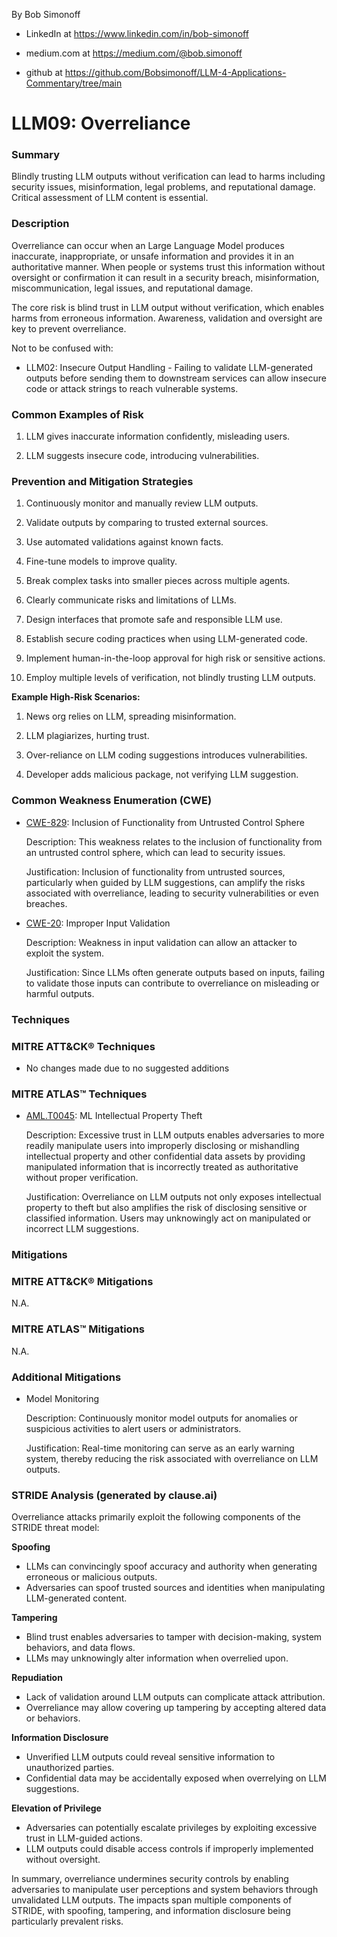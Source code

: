 By Bob Simonoff

- LinkedIn at https://www.linkedin.com/in/bob-simonoff

- medium.com at https://medium.com/@bob.simonoff

- github at https://github.com/Bobsimonoff/LLM-4-Applications-Commentary/tree/main


# LLM09: Overreliance

### Summary

Blindly trusting LLM outputs without verification can lead to harms including security issues, misinformation, legal problems, and reputational damage. Critical assessment of LLM content is essential.

### Description

Overreliance can occur when an Large Language Model produces inaccurate, inappropriate, or unsafe information and provides it in an authoritative manner. When people or systems trust this information without oversight or confirmation it can result in a security breach, misinformation, miscommunication, legal issues, and reputational damage.

The core risk is blind trust in LLM output without verification, which enables harms from erroneous information. Awareness, validation and oversight are key to prevent overreliance.

Not to be confused with:
- LLM02: Insecure Output Handling - Failing to validate LLM-generated outputs before sending them to downstream services can allow insecure code or attack strings to reach vulnerable systems. 


### Common Examples of Risk

1. LLM gives inaccurate information confidently, misleading users. 

2. LLM suggests insecure code, introducing vulnerabilities.


### Prevention and Mitigation Strategies

1. Continuously monitor and manually review LLM outputs.

2. Validate outputs by comparing to trusted external sources.

3. Use automated validations against known facts.

4. Fine-tune models to improve quality. 

5. Break complex tasks into smaller pieces across multiple agents.

6. Clearly communicate risks and limitations of LLMs.

7. Design interfaces that promote safe and responsible LLM use.

8. Establish secure coding practices when using LLM-generated code.

9. Implement human-in-the-loop approval for high risk or sensitive actions. 

10. Employ multiple levels of verification, not blindly trusting LLM outputs.

**Example High-Risk Scenarios:**

1. News org relies on LLM, spreading misinformation.

2. LLM plagiarizes, hurting trust.

3. Over-reliance on LLM coding suggestions introduces vulnerabilities. 

4. Developer adds malicious package, not verifying LLM suggestion.


### Common Weakness Enumeration (CWE)

- [CWE-829](https://cwe.mitre.org/data/definitions/829.html): Inclusion of Functionality from Untrusted Control Sphere

  Description: This weakness relates to the inclusion of functionality from an untrusted control sphere, which can lead to security issues.

  Justification: Inclusion of functionality from untrusted sources, particularly when guided by LLM suggestions, can amplify the risks associated with overreliance, leading to security vulnerabilities or even breaches.

- [CWE-20](https://cwe.mitre.org/data/definitions/20.html): Improper Input Validation
  
  Description: Weakness in input validation can allow an attacker to exploit the system.
  
  Justification: Since LLMs often generate outputs based on inputs, failing to validate those inputs can contribute to overreliance on misleading or harmful outputs.


### Techniques

### MITRE ATT&CK® Techniques

- No changes made due to no suggested additions

### MITRE ATLAS™ Techniques

- [AML.T0045](https://atlas.mitre.org/techniques/AML.T0045/): ML Intellectual Property Theft

  Description: Excessive trust in LLM outputs enables adversaries to more readily manipulate users into improperly disclosing or mishandling intellectual property and other confidential data assets by providing manipulated information that is incorrectly treated as authoritative without proper verification.

  Justification: Overreliance on LLM outputs not only exposes intellectual property to theft but also amplifies the risk of disclosing sensitive or classified information. Users may unknowingly act on manipulated or incorrect LLM suggestions.


### Mitigations

### MITRE ATT&CK® Mitigations

N.A.

### MITRE ATLAS™ Mitigations  

N.A.

### Additional Mitigations

- Model Monitoring

  Description: Continuously monitor model outputs for anomalies or suspicious activities to alert users or administrators.

  Justification: Real-time monitoring can serve as an early warning system, thereby reducing the risk associated with overreliance on LLM outputs.

### STRIDE Analysis (generated by clause.ai)

Overreliance attacks primarily exploit the following components of the STRIDE threat model:

**Spoofing**

- LLMs can convincingly spoof accuracy and authority when generating erroneous or malicious outputs.
- Adversaries can spoof trusted sources and identities when manipulating LLM-generated content.

**Tampering**

- Blind trust enables adversaries to tamper with decision-making, system behaviors, and data flows.
- LLMs may unknowingly alter information when overrelied upon.

**Repudiation** 

- Lack of validation around LLM outputs can complicate attack attribution.
- Overreliance may allow covering up tampering by accepting altered data or behaviors.

**Information Disclosure**

- Unverified LLM outputs could reveal sensitive information to unauthorized parties.
- Confidential data may be accidentally exposed when overrelying on LLM suggestions.

**Elevation of Privilege** 

- Adversaries can potentially escalate privileges by exploiting excessive trust in LLM-guided actions.
- LLM outputs could disable access controls if improperly implemented without oversight.

In summary, overreliance undermines security controls by enabling adversaries to manipulate user perceptions and system behaviors through unvalidated LLM outputs. The impacts span multiple components of STRIDE, with spoofing, tampering, and information disclosure being particularly prevalent risks.
